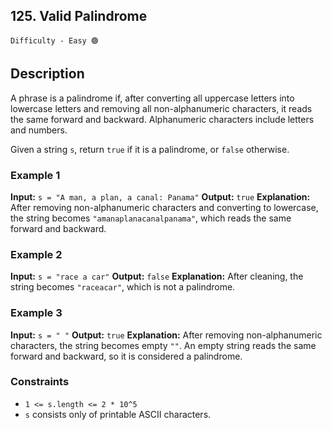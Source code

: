 ## 125. Valid Palindrome

`Difficulty - Easy 🟢`

## Description

A phrase is a palindrome if, after converting all uppercase letters into lowercase letters and removing all non-alphanumeric characters, it reads the same forward and backward. Alphanumeric characters include letters and numbers.

Given a string `s`, return `true` if it is a palindrome, or `false` otherwise.

### Example 1

**Input:**
`s = "A man, a plan, a canal: Panama"`
**Output:**
`true`
**Explanation:**
After removing non-alphanumeric characters and converting to lowercase, the string becomes `"amanaplanacanalpanama"`, which reads the same forward and backward.

### Example 2

**Input:**
`s = "race a car"`
**Output:**
`false`
**Explanation:**
After cleaning, the string becomes `"raceacar"`, which is not a palindrome.

### Example 3

**Input:**
`s = " "`
**Output:**
`true`
**Explanation:**
After removing non-alphanumeric characters, the string becomes empty `""`. An empty string reads the same forward and backward, so it is considered a palindrome.

### Constraints

* `1 <= s.length <= 2 * 10^5`
* `s` consists only of printable ASCII characters.
